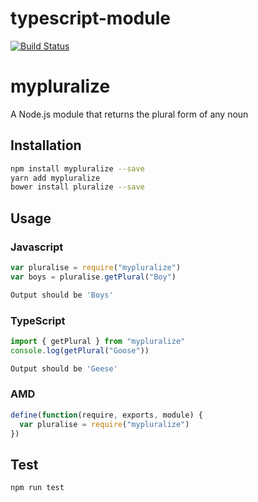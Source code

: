 # typescript-module

[![Build Status](https://travis-ci.org/lioneltay/typescript-module.svg?branch=master)](https://travis-ci.org/lioneltay/typescript-module)

# mypluralize

A Node.js module that returns the plural form of any noun

## Installation

```sh
npm install mypluralize --save
yarn add mypluralize
bower install pluralize --save
```

## Usage

### Javascript

```javascript
var pluralise = require("mypluralize")
var boys = pluralise.getPlural("Boy")
```

```sh
Output should be 'Boys'
```

### TypeScript

```typescript
import { getPlural } from "mypluralize"
console.log(getPlural("Goose"))
```

```sh
Output should be 'Geese'
```

### AMD

```javascript
define(function(require, exports, module) {
  var pluralise = require("mypluralize")
})
```

## Test

```sh
npm run test
```
